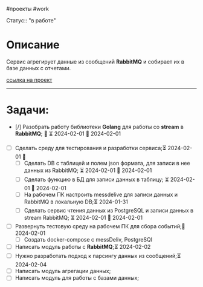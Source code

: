 #проекты
#work

Статус:: "в работе"
# Описание
Сервис агрегирует данные из сообщений __RabbitMQ__ и собирает их в базе данных с отчетами.

[ссылка на проект](https://github.com/SouthUral/agg-data-per-shift)

___

# Задачи:
- [/] Разобрать работу библиотеки __Golang__  для работы со __stream__ в __RabbitMQ__; 🔼 ⏳ 2024-02-01 📅 2024-02-01
- [ ] Сделать среду для тестирования и разработки сервиса;⏳ 2024-02-01 🔼 
	- [ ] Сделать DB с таблицей и полем json  формата, для записи в нее данных из RabbitMQ; ⏳ 2024-02-01 📅 2024-02-01
	- [ ] Сделать функцию в БД для записи данных в таблицу; ⏳ 2024-02-01 📅 2024-02-01
	- [ ] На рабочем ПК настроить messdelive для записи данных и RabbitMQ в локальную DB;⏳ 2024-01-31
	- [ ] Сделать сервис чтения данных из PostgreSQL и записи данных в stream RabbitMQ; ⏳ 2024-02-01 📅 2024-02-01
- [ ] Развернуть тестовую среду на рабочем ПК для сбора событий;📅 2024-02-01 
	- [ ] Создать  docker-compose c messDeliv, PostgreSQl
- [ ] Написать модуль работы с __RabbitMQ__;⏳ 2024-02-02 
- [ ] Нужно разработать подход к парсингу данных из сообщений;⏳ 2024-02-04 
- [ ] Написать модуль агрегации данных;
- [ ] Написать модуль для работы с базами данных;